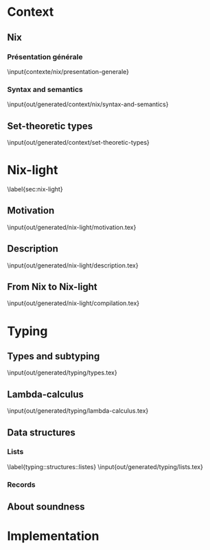 # Context
<!-- État de l'art, motivation du stage -->

## Nix
<!--
  Description de Nix et de toutes les horreurs qu'il contient
  Explication rapide de ce qui est nécessaire pour le typer à peu près
  raisonnablement
 -->

### Présentation générale
<!--
  Explication de son utilisation et justification de la volonté de le typer
-->
\input{contexte/nix/presentation-generale}

### Syntax and semantics
\input{out/generated/context/nix/syntax-and-semantics}

## Set-theoretic types
<!--  Présentation de l'interprétation ensembliste des types -->
<!--  Justification informelle de pourquoi le système convient à Nix -->
\input{out/generated/context/set-theoretic-types}

# Nix-light <!--  TODO: find another name for this -->
\label{sec:nix-light}

## Motivation
<!--
  Explication de pourquoi nix est trop permissif et pourquoi il vaut mieux
  bosser sur autre chose.
-->
\input{out/generated/nix-light/motivation.tex}

## Description
<!--  Description du langage, grammaire + sémantique -->
\input{out/generated/nix-light/description.tex}

## From Nix to Nix-light
<!--  Compilation -->
\input{out/generated/nix-light/compilation.tex}

# Typing

## Types and subtyping
<!--  Présentation des types utilisés -->
<!--  Discussion autour du sous-typage lazy -->
<!--  Sous-typage graduel -->
\input{out/generated/typing/types.tex}

## Lambda-calculus
<!--  Typage du langage sans records et sans listes -->
\input{out/generated/typing/lambda-calculus.tex}

## Data structures
<!--  Description du typage des deux structures de données de Nix -->

### Lists
<!--
  Typage des listes. Rien de très compliqué, mais les regexp-lists nécessitent
  peut-être un peu d'explication. À voir si on garde comme une sous-partie ou
  si on merge dans la section "lambda-calcul", vu que c'est ni central ni
  original (mais joli par contre)
-->
\label{typing::structures::listes}
\input{out/generated/typing/lists.tex}

### Records
<!--  Typage des records. Probablement plein de choses à dire ici. -->

## About soundness
<!--  Difficulté de définir la soundness avec le type graduel -->
<!--  Blablater sur la difficulté des preuves. -->

# Implementation
<!--  Tout ce qui concerne l'implémentation. Probablement des choses à dire -->
